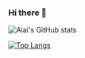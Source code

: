 ### Hi there 👋

<!--
**aiai-github/aiai-github** is a ✨ _special_ ✨ repository because its `README.md` (this file) appears on your GitHub profile.

Here are some ideas to get you started:

- 🔭 I’m currently working on ...
- 🌱 I’m currently learning ...
- 👯 I’m looking to collaborate on ...
- 🤔 I’m looking for help with ...
- 💬 Ask me about ...
- 📫 How to reach me: ...
- 😄 Pronouns: ...
- ⚡ Fun fact: ...
-->

![Aiai's GitHub stats](https://github-readme-stats.vercel.app/api?username=aiai-github&show_icons=true)

[![Top Langs](https://github-readme-stats.vercel.app/api/top-langs/?username=aiai-github&layout=compact)](https://github.com/aiai-github/github-readme-stats)
